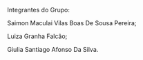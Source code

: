 Integrantes do Grupo:

Saimon Maculai Vilas Boas De Sousa Pereira;

Luiza Granha Falcão;

Giulia Santiago Afonso Da Silva.
